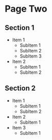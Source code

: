 # Page Two

## Section 1

* Item 1
    * SubItem 1
    * SubItem 2
    * SubItem 3
* Item 2
    * SubItem 1
    * SubItem 2

## Section 2

* Item 1
    * SubItem 1
    * SubItem 2
* Item 2
    * SubItem 1
* Item 3
    * SubItem 1
